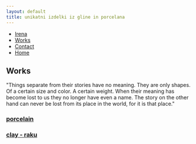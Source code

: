 ```yaml
---
layout: default
title: unikatni izdelki iz gline in porcelana
---
```


<div class="container-fluid">
        <nav class="col-xs-12 col-sm-12 col-md-6 pull-right">
            <ul class="row">
                <li class="col-xs-6 col-sm-4 col-md-3 top"><a href="{{ site.baseurl }}{{ post.url }}/en/irena">Irena</a></li>
                <li class="col-xs-6 col-sm-4 col-md-3 top"><a href="{{ site.baseurl }}{{ post.url }}/en/works">Works</a></li>
                <li class="col-xs-6 col-sm-4 col-md-3 top"><a href="{{ site.baseurl }}{{ post.url }}/en/contact">Contact</a></li>
                <li class="col-xs-6 col-sm-4 col-md-3 top"><a href="{{ site.baseurl }}{{ post.url }}/en/">Home</a></li>
            </ul>
        </nav>  
</div>
<div class="container-fluid">
    <div class="cover-izdelki">
      <h2 class="naslov">Works</h2>
        <div class="opis">
           <p class="tekst text-center">
            "Things separate from their stories have no meaning. They are only shapes. Of a certain size and color. A certain weight. When their meaning has become lost to us they no longer have even a name. The story on the other hand can never be lost from its place in the world, for it is that place."
            </p>
        </div>
        <div class="row izdelki">
            <a class="link-more" href="{{ site.baseurl }}{{ post.url }}/en/porcelain">
                <div class="col-md-6 col-sm-12 col-xs-12 link-izdelki">
                    <h3>
                    porcelain
                    </h3>
        	    </div>
            </a>
            <a class="link-more" href="{{ site.baseurl }}{{ post.url }}/en/clay-raku">
                <div class="col-md-6 col-sm-12 col-xs-12 link-izdelki">
                    <h3>
                    clay - raku
                    </h3>
                </div>
            </a>
    	</div>
	</div>
</div>
